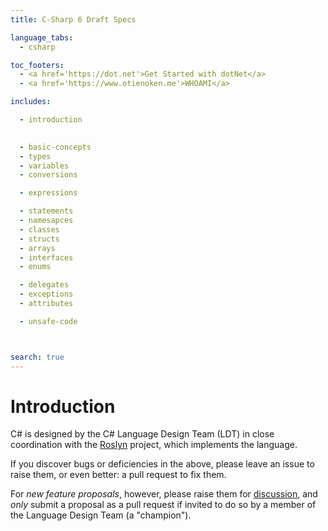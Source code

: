 ```yaml
---
title: C-Sharp 6 Draft Specs

language_tabs:
  - csharp

toc_footers:
  - <a href='https://dot.net'>Get Started with dotNet</a>
  - <a href='https://www.otienoken.me'>WHOAMI</a>

includes: 

  - introduction  

  
  - basic-concepts 
  - types 
  - variables 
  - conversions  

  - expressions 

  - statements 
  - namesapces 
  - classes 
  - structs 
  - arrays 
  - interfaces 
  - enums 

  - delegates 
  - exceptions
  - attributes 

  - unsafe-code



search: true
---
```


# Introduction

C# is designed by the C# Language Design Team (LDT) in close coordination with the [Roslyn](https://github.com/dotnet/roslyn) project, which implements the language.


If you discover bugs or deficiencies in the above, please leave an issue to raise them, or even better: a pull request to fix them.

For *new feature proposals*, however, please raise them for [discussion](https://github.com/dotnet/csharplang/labels/Discussion), and *only* submit a proposal as a pull request if invited to do so by a member of the Language Design Team (a "champion").


